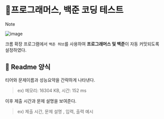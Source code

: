 # 🚀프로그래머스, 백준 코딩 테스트

> [!Note]
> 
> ![image](https://github.com/YoHanKi/Coding_Test/assets/139758405/db8efd5e-4f68-424a-959f-a2c7176af20f)

크롬 확장 프로그램에서 `백준 허브`를 사용하여 **프로그래머스 및 백준**이 자동 커밋되도록 설정하였다.

## 📑 Readme 양식
티어와 문제이름과 성능요약을 간략하게 나타낸다.

> ex) 메모리: 16304 KB, 시간: 152 ms

이후 제출 시간과 문제 설명을 보여준다.

> ex) 제출 시간, 문제 설명 , 입력, 출력 예시
